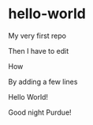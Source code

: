 hello-world
===========

My very first repo

Then I have to edit 

How

By adding a few lines

Hello World!

Good night Purdue!
